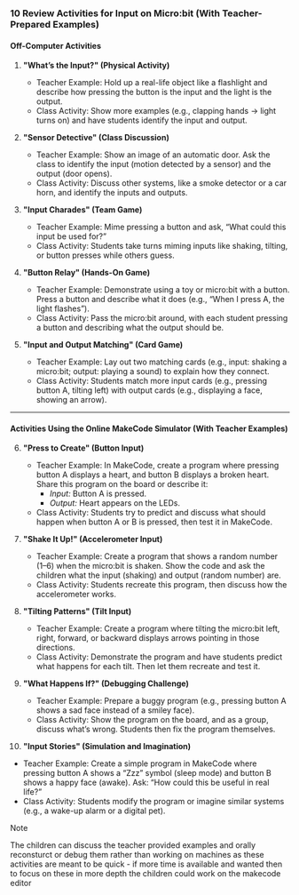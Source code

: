 ### **10 Review Activities for Input on Micro:bit (With Teacher-Prepared Examples)**

#### **Off-Computer Activities**

1. **"What’s the Input?" (Physical Activity)**  
   - Teacher Example: Hold up a real-life object like a flashlight and describe how pressing the button is the input and the light is the output.  
   - Class Activity: Show more examples (e.g., clapping hands → light turns on) and have students identify the input and output.  

2. **"Sensor Detective" (Class Discussion)**  
   - Teacher Example: Show an image of an automatic door. Ask the class to identify the input (motion detected by a sensor) and the output (door opens).  
   - Class Activity: Discuss other systems, like a smoke detector or a car horn, and identify the inputs and outputs.  

3. **"Input Charades" (Team Game)**  
   - Teacher Example: Mime pressing a button and ask, “What could this input be used for?”  
   - Class Activity: Students take turns miming inputs like shaking, tilting, or button presses while others guess.  

4. **"Button Relay" (Hands-On Game)**  
   - Teacher Example: Demonstrate using a toy or micro:bit with a button. Press a button and describe what it does (e.g., “When I press A, the light flashes”).  
   - Class Activity: Pass the micro:bit around, with each student pressing a button and describing what the output should be.  

5. **"Input and Output Matching" (Card Game)**  
   - Teacher Example: Lay out two matching cards (e.g., input: shaking a micro:bit; output: playing a sound) to explain how they connect.  
   - Class Activity: Students match more input cards (e.g., pressing button A, tilting left) with output cards (e.g., displaying a face, showing an arrow).  

---

#### **Activities Using the Online MakeCode Simulator (With Teacher Examples)**

6. **"Press to Create" (Button Input)**  
   - Teacher Example: In MakeCode, create a program where pressing button A displays a heart, and button B displays a broken heart. Share this program on the board or describe it:  
     - *Input:* Button A is pressed.  
     - *Output:* Heart appears on the LEDs.  
   - Class Activity: Students try to predict and discuss what should happen when button A or B is pressed, then test it in MakeCode.  

7. **"Shake It Up!" (Accelerometer Input)**  
   - Teacher Example: Create a program that shows a random number (1–6) when the micro:bit is shaken. Show the code and ask the children what the input (shaking) and output (random number) are.  
   - Class Activity: Students recreate this program, then discuss how the accelerometer works.  

8. **"Tilting Patterns" (Tilt Input)**  
   - Teacher Example: Create a program where tilting the micro:bit left, right, forward, or backward displays arrows pointing in those directions.  
   - Class Activity: Demonstrate the program and have students predict what happens for each tilt. Then let them recreate and test it.  

9. **"What Happens If?" (Debugging Challenge)**  
   - Teacher Example: Prepare a buggy program (e.g., pressing button A shows a sad face instead of a smiley face).  
   - Class Activity: Show the program on the board, and as a group, discuss what’s wrong. Students then fix the program themselves.  

10. **"Input Stories" (Simulation and Imagination)**  
   - Teacher Example: Create a simple program in MakeCode where pressing button A shows a “Zzz” symbol (sleep mode) and button B shows a happy face (awake). Ask: “How could this be useful in real life?”  
   - Class Activity: Students modify the program or imagine similar systems (e.g., a wake-up alarm or a digital pet).  

>[!NOTE]
>The children can discuss the teacher provided examples and orally reconsturct or debug them rather than working on machines as these activities are meant to be quick - if more time is available and wanted then to focus on these in more depth the children could work on the makecode editor
